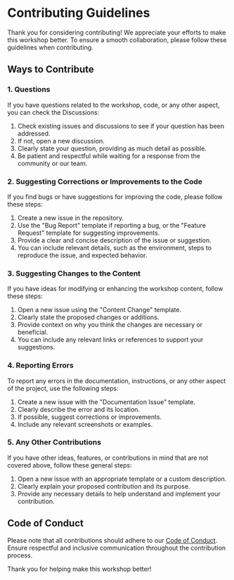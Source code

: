 # Contributing Guidelines

Thank you for considering contributing! We appreciate your efforts to make this workshop better. To ensure a smooth collaboration, please follow these guidelines when contributing.

## Ways to Contribute

### 1. Questions

If you have questions related to the workshop, code, or any other aspect, you can check the Discussions:

1. Check existing issues and discussions to see if your question has been addressed.
2. If not, open a new discussion.
3. Clearly state your question, providing as much detail as possible.
4. Be patient and respectful while waiting for a response from the community or our team.

### 2. Suggesting Corrections or Improvements to the Code

If you find bugs or have suggestions for improving the code, please follow these steps:

1. Create a new issue in the repository.
2. Use the "Bug Report" template if reporting a bug, or the "Feature Request" template for suggesting improvements.
3. Provide a clear and concise description of the issue or suggestion.
4. You can include relevant details, such as the environment, steps to reproduce the issue, and expected behavior.

### 3. Suggesting Changes to the Content

If you have ideas for modifying or enhancing the workshop content, follow these steps:

1. Open a new issue using the "Content Change" template.
2. Clearly state the proposed changes or additions.
3. Provide context on why you think the changes are necessary or beneficial.
4. You can include any relevant links or references to support your suggestions.

### 4. Reporting Errors

To report any errors in the documentation, instructions, or any other aspect of the project, use the following steps:

1. Create a new issue with the "Documentation Issue" template.
2. Clearly describe the error and its location.
3. If possible, suggest corrections or improvements.
4. Include any relevant screenshots or examples.

### 5. Any Other Contributions

If you have other ideas, features, or contributions in mind that are not covered above, follow these general steps:

1. Open a new issue with an appropriate template or a custom description.
2. Clearly explain your proposed contribution and its purpose.
3. Provide any necessary details to help understand and implement your contribution.

## Code of Conduct

Please note that all contributions should adhere to our [Code of Conduct](CODE_OF_CONDUCT.md). Ensure respectful and inclusive communication throughout the contribution process.

Thank you for helping make this workshop better!
